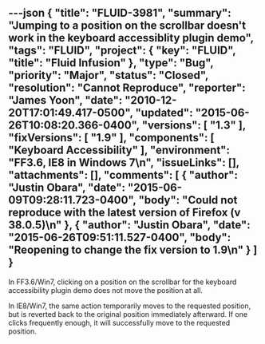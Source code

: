 ---json
{
  "title": "FLUID-3981",
  "summary": "Jumping to a position on the scrollbar doesn't work in the keyboard accessiblity plugin demo",
  "tags": "FLUID",
  "project": {
    "key": "FLUID",
    "title": "Fluid Infusion"
  },
  "type": "Bug",
  "priority": "Major",
  "status": "Closed",
  "resolution": "Cannot Reproduce",
  "reporter": "James Yoon",
  "date": "2010-12-20T17:01:49.417-0500",
  "updated": "2015-06-26T10:08:20.366-0400",
  "versions": [
    "1.3"
  ],
  "fixVersions": [
    "1.9"
  ],
  "components": [
    "Keyboard Accessibility"
  ],
  "environment": "FF3.6, IE8 in Windows 7\n",
  "issueLinks": [],
  "attachments": [],
  "comments": [
    {
      "author": "Justin Obara",
      "date": "2015-06-09T09:28:11.723-0400",
      "body": "Could not reproduce with the latest version of Firefox (v 38.0.5)\n"
    },
    {
      "author": "Justin Obara",
      "date": "2015-06-26T09:51:11.527-0400",
      "body": "Reopening to change the fix version to 1.9\n"
    }
  ]
}
---
In FF3.6/Win7, clicking on a position on the scrollbar for the keyboard accessibility plugin demo does not move the position at all.

In IE8/Win7, the same action temporarily moves to the requested position, but is reverted back to the original position immediately afterward. If one clicks frequently enough, it will successfully move to the requested position.

        